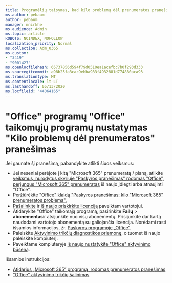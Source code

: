 ```yaml
---
title: Programėlių taisymas, kad kilo problemų dėl prenumeratos pranešimo
ms.author: pebaum
author: pebaum
manager: mnirkhe
ms.audience: Admin
ms.topic: article
ROBOTS: NOINDEX, NOFOLLOW
localization_priority: Normal
ms.collection: Adm_O365
ms.custom:
- "3419"
- "9001427"
ms.openlocfilehash: 65737856d594f79d0510ea1acefbc7b0f293d333
ms.sourcegitcommit: a98b25fa3cac9ebba983f4932881d774880aca93
ms.translationtype: MT
ms.contentlocale: lt-LT
ms.lasthandoff: 05/13/2020
ms.locfileid: "44064165"
---
```

# <a name="fixing-the-office-apps-weve-run-into-a-problem-with-your-subscription-message"></a>"Office" programų "Office" taikomųjų programų nustatymas "Kilo problemų dėl prenumeratos" pranešimas

Jei gaunate šį pranešimą, pabandykite atlikti šiuos veiksmus:

- Jei neseniai perėjote į kitą "Microsoft 365" prenumeratą / planą, atlikite [veiksmus, nurodytus skyriuje "Paskyros pranešimas" rodomas "Office", perjungus "Microsoft 365" prenumeratas](https://support.office.com/article/account-notice-appears-in-office-after-switching-office-365-plans-857dc33a-1efc-4ce7-ac3f-ef616314e27d) iš naujo įdiegti arba atnaujinti "Office".
- Peržiūrėkite ["Office" klaidą "Paskyros pranešimas: kilo "Microsoft 365" prenumeratos problema".](https://support.office.com/article/office-error-account-notice-we-ve-run-into-a-problem-with-your-office-365-subscription-17f71ecb-f53c-4f3d-ae18-7230ca1594c1) 
- [Pašalinkite](https://docs.microsoft.com/microsoft-365/admin/manage/remove-licenses-from-users) ir [iš naujo priskirkite licenciją](https://docs.microsoft.com/microsoft-365/admin/manage/assign-licenses-to-users) paveiktam vartotojui.
- Atidarykite "Office" taikomąją programą, pasirinkite **Failų**  >  **abonementas**ir atsijunkite nuo visų abonementų. Prisijunkite dar kartą naudodami vartotojo abonementą su galiojančia licencija. Norėdami rasti išsamios informacijos, žr. [Paskyros programoje „Office“](https://support.office.com/article/628ea040-f265-49de-b986-be09c3ebf8a9).
- Paleiskite [Aktyvinimo trikčių diagnostikos priemonę](https://aka.ms/SARA-OfficeActivation-Alchemy), o tuomet iš naujo paleiskite kompiuterį.
- Paveiktame kompiuteryje [iš naujo nustatykite "Office" aktyvinimo būseną](https://docs.microsoft.com/office365/troubleshoot/activation/reset-office-365-proplus-activation-state).

Išsamios instrukcijos:
- [Atidarius „Microsoft 365“ programą, rodomas prenumeratos pranešimas](https://support.office.com/article/4cabe32c-f594-4c0e-9191-3d3ade10cceb)
- ["Office" aktyvinimo trikčių šalinimas](https://support.office.com/article/0d23d3c0-c19c-4b2f-9845-5344fedc4380)